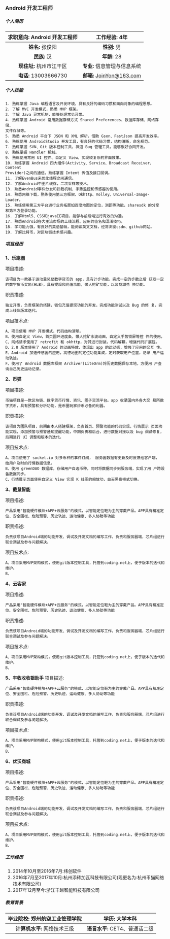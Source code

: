 ### Android 开发工程师

##### 个人简历
| **求职意向:** Android 开发工程师 |**工作经验:** 4年 |
| :----:|:----: |
| **姓名:** 张俊阳 | **性别:** 男 |
| **民族:** 汉 | **年龄:** 28 |
| **现住址:** 杭州市江干区 |**专业:** 信息管理与信息系统|
| **电话:** 13003666730  | **邮箱:** JoinYon@163.com|
##### 个人技能
````
1. 熟练掌握 Java 编程语言及开发环境，具有良好的编码习惯和面向对象的编程思想。
2. 了解 MVC 开发模式，熟悉 MVP 框架。
3. 了解 Java 异常机制，能够处理常见异常。
4. 熟练掌握 Android 常用数据存储方式 Shared Preferences、数据库存储、网络存储、
文件存储等。
5. 熟悉 Android 平台下 JSON 和 XML 解析，借助 Gson、FastJson 提高开发效率。
6. 熟练使用 AndroidStudio 开发工具，有良好的代码习惯，结构清晰，命名规范。
7. 熟练掌握 SVN、Git 版本控制工具，禅道 Bug 管理工具，能够很好协同开发。
8. 熟练掌握 Handler 机制。
9. 熟练使用常用 UI 控件、自定义 View，实现较复杂的界面效果。
10. 熟练掌握 Android 四大组件(Activity、Service、Broadcast Receiver、Content
Provider)之间的通信，熟练掌握 Intent 传值及接口回调。
11. 了解EvenBus来优化线程之间通信。
12. 了解Android中图片缓存，二次采样等技术。
13. 熟悉Android事件分发和拦截机制、手势监控和传感器的使用。
14. 熟悉网络下载，熟练使用第三方框架、Okhttp、Volley、Universal-Image-Loader。
15. 熟练使用第三方平台进行业务拓展如百度地图的定位，测距等功能，sharesdk 的分享
和第三方登录功能。
16. 了解Html5、CSS和javaEE项目，能够与前后端进行有效的沟通。
17. 熟悉Android各大主流市场的上线流程、应用的签名和混淆技巧。
18. 学习能力强，有良好的英语基础，能阅读英文文档，经常浏览csdn、github网站。
19. 了解比特币，对区块链技术感兴趣。
````

##### 项目经历
**1、乐跑圈**

项目描述:
````
该项目为一款基于运动量奖励数字货币的 app，具有计步功能，完成一定的步数之后 获取一定的数字货币奖励(HLB)，具有提现和充值功能，懒人挖矿功能，以及商城兑 换功能。
````

职责描述:
````
独立开发，负责框架的搭建，钱包充值提现功能的开发，完成功能测试以及 Bug 的修 复，完成上线及版本迭代。
````
项目技术点:
````
A、项目使用 MVP 开发模式，代码结构清晰。
B、使用自定义 View，首页圆环进度条，懒人挖矿水波动画，自定义手势锁屏等控 件的使用。
C、网络请求使用了 retrofit 和 okhttp，对其进行封装，代码解耦，增强代码扩展性。 D、2.0 版本使用了 Android 的动画特效，体现出 app 的运动感，增强了应用的交互 性。
E、Android 加速传感器的应用，高德地图的定位功能集成，定时获取用户位置，记录 用户运动轨迹。
F、使用了 Android 数据库框架 Archiver(LiteOrm)将历史数据保存本地，方便用 户查询自己历史运动记录。
````

**2、币猫**

项目描述:
````
币猫项目是一款区块链、数字货币行情、资讯、圈子交流平台。app 收录国内外各大交 易所数字货币，具有预警和分析功能，是币圈玩家炒币必备的利器。
````

职责描述:
````
该项目为团队项目，前期由本人搭建框架，负责首页、预警功能的代码实现，行情展示 页面功能实现，添加预警与预警通知提醒功能，中期负责和后台，进行数据对接以及 bug 调试修复，后期进行 UI 调整和版本的迭代。
````
项目技术点:
````
A、项目使用了 socket.io 对多币种的事件订阅， 服务器数据有更新及时反馈给客户端， 给用户及时的行情数据信息。
B、使用 greenDAO 数据库，存储用户自选币种，同时将数据同步到服务端，实现了用 户跨设备数据同步。
C、行情展示页面使用自定义 View 实现 K 线图的缩放功，白天黑夜模式切换。
````
**3、戴鼠智能**

项目描述:
````
产品采用"智能硬件模块+APP+云服务"的模式，以智能定位鞋为主的穿戴产品。APP具有精准定位、安全围栏、危险预警、历史轨迹、运动健康、多人协助等功能
````

职责描述:
````
负责该项目Android端的功能开发、调试及开发文档的编写工作，负责和服务器端，芯片组进行联合调试及参与问题解决。
````
项目技术点:
````
A、项目采用MVP架构模式，使用git版本控制工具，托管到coding.net上，便于版本的迭代和维护。
B、
````
**4、云客家**

项目描述:
````
产品采用"智能硬件模块+APP+云服务"的模式，以智能定位鞋为主的穿戴产品。APP具有精准定位、安全围栏、危险预警、历史轨迹、运动健康、多人协助等功能
````

职责描述:
````
负责该项目Android端的功能开发、调试及开发文档的编写工作，负责和服务器端，芯片组进行联合调试及参与问题解决。
````
项目技术点:
````
A、项目采用MVP架构模式，使用git版本控制工具，托管到coding.net上，便于版本的迭代和维护。
B、
````
**5、丰收收收银助手**
项目描述:
````
产品采用"智能硬件模块+APP+云服务"的模式，以智能定位鞋为主的穿戴产品。APP具有精准定位、安全围栏、危险预警、历史轨迹、运动健康、多人协助等功能
````

职责描述:
````
负责该项目Android端的功能开发、调试及开发文档的编写工作，负责和服务器端，芯片组进行联合调试及参与问题解决。
````
项目技术点:
````
A、项目采用MVP架构模式，使用git版本控制工具，托管到coding.net上，便于版本的迭代和维护。
B、
````
**6、优沃商城**

项目描述:
````
产品采用"智能硬件模块+APP+云服务"的模式，以智能定位鞋为主的穿戴产品。APP具有精准定位、安全围栏、危险预警、历史轨迹、运动健康、多人协助等功能
````

职责描述:
````
负责该项目Android端的功能开发、调试及开发文档的编写工作，负责和服务器端，芯片组进行联合调试及参与问题解决。
````
项目技术点:
````
A、项目采用MVP架构模式，使用git版本控制工具，托管到coding.net上，便于版本的迭代和维护。
B、
````

##### 工作经历
1. 2014年10月至2016年7月:纬创软件
2. 2016年7月至2017年10月:杭州添砖加瓦科技有限公司(现更名为:杭州币猫网络技术有限公司)
3. 2017年12月至今:浙江丰越智能科技有限公司
##### 教育背景

| **毕业院校:** 郑州航空工业管理学院 |**学历:** 大学本科 |
| :----:|:----: |
| **计算机水平:** 网络技术三级 | **语言水平:** CET4、普通话二级 |